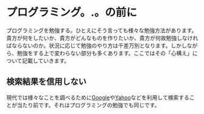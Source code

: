 # プログラミング。.。の前に

プログラミングを勉強する。ひとえにそう言っても様々な勉強方法があります。貴方が何をしたいか、貴方がどんなものを作りたいか、貴方が何故勉強しなければならないのか。状況に応じて勉強のやり方は千差万別となります。しかしながら、勉強をする上で変わらない部分も多くあります。ここではその「心構え」について記載していきます。

## 検索結果を信用しない

現代では様々なことを調べるために[Google](https://www.google.com)や[Yahoo]([https://www.yahoo.co.jp/](https://www.yahoo.co.jp/))などを利用して検索することが当たり前です。それはプログラミングの勉強でも同じです。
